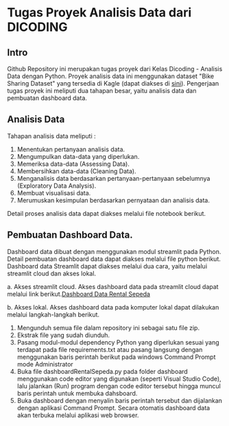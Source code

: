 # Tugas Proyek Analisis Data dari DICODING

## Intro
Github Repository ini merupakan tugas proyek dari Kelas Dicoding - Analisis Data dengan Python. Proyek analisis data ini menggunakan dataset "Bike Sharing Dataset" yang tersedia di Kagle (dapat diakses di [sini](https://www.kaggle.com/datasets/lakshmi25npathi/bike-sharing-dataset)). Pengerjaan tugas proyek ini meliputi dua tahapan besar, yaitu analisis data dan pembuatan dashboard data.

## Analisis Data
Tahapan analisis data meliputi :
1. Menentukan pertanyaan analisis data.
2. Mengumpulkan data-data yang diperlukan.
3. Memeriksa data-data (Assessing Data).
4. Membersihkan data-data (Cleaning Data).
5. Menganalisis data berdasarkan pertanyaan-pertanyaan sebelumnya (Exploratory Data Analysis).
6. Membuat visualisasi data.
7. Merumuskan kesimpulan berdasarkan pernyataan dan analisis data.

Detail proses analisis data dapat diakses melalui file notebook berikut.

## Pembuatan Dashboard Data.
Dashboard data dibuat dengan menggunakan modul streamlit pada Python. Detail pembuatan dashboard data dapat diakses melalui file python berikut.
<br>
Dashboard data Streamlit dapat diakses melalui dua cara, yaitu melalui streamlit cloud dan akses lokal.

a. Akses streamlit cloud.
Akses dashboard data pada streamlit cloud dapat melalui link berikut.[Dashboard Data Rental Sepeda](https://dashboardrentalsepeda.streamlit.app/)

b. Akses lokal.
Akses dashboard data pada komputer lokal dapat dilakukan melalui langkah-langkah berikut.
1. Mengunduh semua file dalam repository ini sebagai satu file zip.
2. Ekstrak file yang sudah diunduh.
3. Pasang modul-modul dependency Python yang diperlukan sesuai yang terdapat pada file requirements.txt atau pasang langsung dengan menggunakan baris perintah berikut pada windows Command Prompt mode Administrator
4. Buka file dashboardRentalSepeda.py pada folder dashboard menggunakan code editor yang digunakan (seperti Visual Studio Code), lalu jalankan (Run) program dengan code editor tersebut hingga muncul baris perintah untuk membuka dahsboard.
5. Buka dashboard dengan menyalin baris perintah tersebut dan dijalankan dengan aplikasi Command Prompt. Secara otomatis dashboard data akan terbuka melalui aplikasi web browser.

